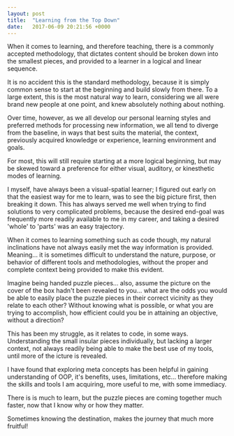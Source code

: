 ```yaml
---
layout: post
title:  "Learning from the Top Down"
date:   2017-06-09 20:21:56 +0000
---
```



When it comes to learning, and therefore teaching, there is a commonly accepted methodology, that dictates content should be broken down into the smallest pieces, and provided to a learner in a logical and linear sequence.

It is no accident this is the standard methodology, because it is simply common sense to start at the beginning and build slowly from there. To a large extent, this is the most natural way to learn, considering we all were brand new people at one point, and knew absolutely nothing about nothing.

Over time, however, as we all develop our personal learning styles and preferred methods for processing new information, we all tend to diverge from the baseline, in ways that best suits the material, the context, previously acquired knowledge or experience, learning environment and goals. 

For most, this will still require starting at a more logical beginning, but may be skewed toward a preference for either visual, auditory, or kinesthetic modes of learning.

I myself, have always been a visual-spatial learner; I figured out early on that the easiest way for me to learn, was to see the big picture first, then breaking it down. This has always served me well when trying to find solutions to very complicated problems, because the desired end-goal was frequently more readily available to me in my career, and taking a desired 'whole' to 'parts' was an easy trajectory.

When it comes to learning something such as code though, my natural inclinations have not always easily met the way information is provided. Meaning... it is sometimes difficult to understand the nature, purpose, or behavior of different tools and methodologies, without the proper and complete context being provided to make this evident. 

Imagine being handed puzzle pieces... also, assume the picture on the cover of the box hadn't been revealed to you... what are the odds you would be able to easily place the puzzle pieces in their correct vicinity as they relate to each other? Without knowing what is possible, or what you are trying to accomplish, how efficient could you be in attaining an objective, without a direction? 

This has been my struggle, as it relates to code, in some ways. Understanding the small insular pieces individually, but lacking a larger context, not always readily being able to make the best use of my tools, until more of the icture is revealed. 

I have found that exploring meta concepts has been helpful in gaining understanding of OOP, it's benefits, uses, limitations, etc... therefore making the skills and tools I am acquiring, more useful to me, with some immediacy. 

There is is much to learn, but the puzzle pieces are coming together much faster, now that I know why or how they matter. 

Sometimes knowing the destination, makes the journey that much more fruitful! 


